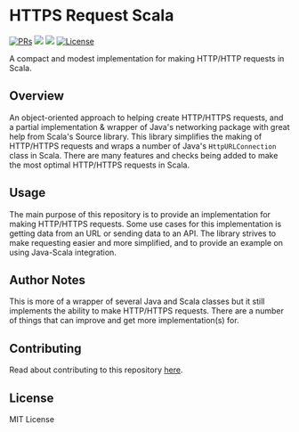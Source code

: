 # HTTPS Request Scala

<div>
  <p>
    <a href="https://github.com/KaNguy/HTTPS-Request-Scala/pulls"><img src="https://shields.io/github/issues-pr/KaNguy/HTTPS-Request-Scala?color=da301b" alt="PRs" /></a>
    <a><img src="https://shields.io/github/languages/code-size/KaNguy/HTTPS-Request-Scala?color=da301b" /></a>
    <a><img src="https://shields.io/tokei/lines/github/KaNguy/HTTPS-Request-Scala" /></a>
    <a href="LICENSE.md"><img src="https://img.shields.io/github/license/KaNguy/HTTPS-Request-Scala?color=007ace" alt="License" /></a>
  </p>
</div>

A compact and modest implementation for making HTTP/HTTP requests in Scala.

## Overview
An object-oriented approach to helping create HTTP/HTTPS requests, and a partial implementation & wrapper of Java's networking package with great help from Scala's Source library. This library simplifies the making of HTTP/HTTPS requests and wraps a number of Java's `HttpURLConnection` class in Scala. There are many features and checks being added to make the most optimal HTTP/HTTPS requests in Scala.

## Usage
The main purpose of this repository is to provide an implementation for making HTTP/HTTPS requests. Some use cases for this implementation is getting data from an URL or sending data to an API. 
The library strives to make requesting easier and more simplified, and to provide an example on using Java-Scala integration.

## Author Notes
This is more of a wrapper of several Java and Scala classes but it still implements the ability to make HTTP/HTTPS requests. There are a number of things that can improve and get more implementation(s) for.

## Contributing
Read about contributing to this repository [here](CONTRIBUTING.md).

## License
MIT License